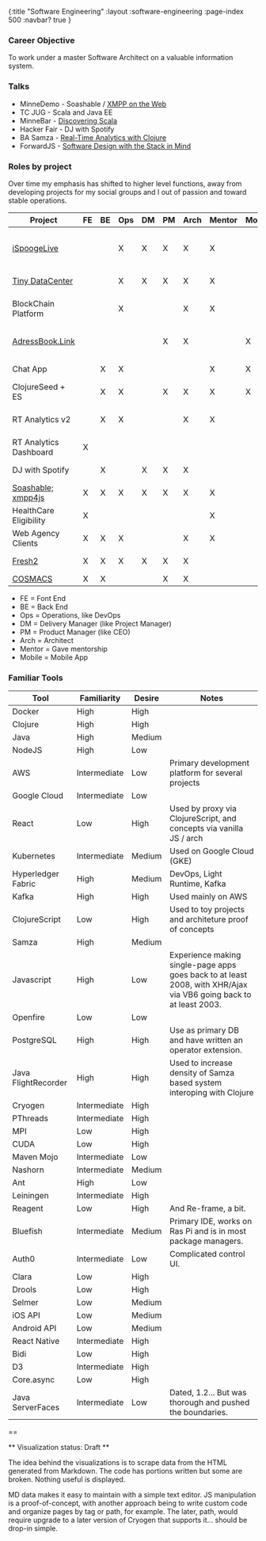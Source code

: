 {:title "Software Engineering"
 :layout :software-engineering
 :page-index 500
 :navbar? true
}


### Career Objective

To work under a master Software Architect on a valuable information system.

### Talks

* MinneDemo - Soashable / [XMPP on the Web](https://minnestar.org/minnebar/sessions/xmpp-on-the-web-soashable/)
* TC JUG - Scala and Java EE
* MinneBar - [Discovering Scala](https://minnestar.org/minnebar/sessions/discovering-scala/)
* Hacker Fair - DJ with Spotify
* BA Samza - [Real-Time Analytics with Clojure](https://www.youtube.com/watch?v=NJs5cv0JF_4)
* ForwardJS - [Software Design with the Stack in Mind](https://www.youtube.com/watch?v=SIaJRtpcLnc)



### Roles by project

Over time my emphasis has shifted to higher level functions, away from developing projects 
for my social groups and I out of passion and toward stable operations.

| Project                | FE | BE | Ops | DM | PM | Arch | Mentor | Mobile | Time      | Tools |
| - | - | - | - | - | - | - | - | - | - | - |
| [iSpoogeLive](portfolio.html#ispooge_live)        |    |    | X   | X  | X  | X    | X      |        | 2018      | Docker, Cryogen, Streaming Video |
| [Tiny DataCenter](portfolio.html#tiny_datacenter)        |    |    | X   | X  | X  | X    | X      |        | 2018      | Docker, Clojure |
| BlockChain Platform    |    |    | X   |    |    | X    | X      |        | 2017      | Kubernetes, Docker, GCP |
| [AdressBook.Link](portfolio.html#addressbooklink)        |    |    |     |    | X  | X    |        | X      | 2017      | JS, React Native, ObjC |
| Chat App               |    | X  | X   |    |    |      | X      | X      | 2017      | JS, Node, AWS |
| ClojureSeed + ES       |    | X  | X   |    | X  | X    | X      | X      | 2016-17   | Clojure, JS, JVM |
| RT Analytics v2        |    | X  | X   |    |    | X    | X      |        | 2015-16   | JVM, Clojure, Kafka, AWS |
| RT Analytics Dashboard | X  |    |     |    |    |      |        |        | 2015      | JS, D3.js |
| DJ with Spotify |    | X   |     | X  | X  | X    |        |        | 2013      | C / Mixxx, libspotify |
| [Soashable; xmpp4js](portfolio.html#soashable_and_xmpp4js)     | X  | X  | X   | X  | X  | X    | X      |        | 2008      | JS, Maven, Java |
| HealthCare Eligibility | X  |    |     |    |    |      | X      |        | 2007      | Java |
| Web Agency Clients     | X  | X  | X   |    |    | X    | X      |        | 2002-07   | PHP, Java, Maven |
| [Fresh2](portfolio.html#freshspooge)                 | X  | X  | X   | X  | X  | X    |        |        | 2002      | PHP, Linux, VB |
| [COSMACS](portfolio.html#cosmacs)                | X  | X  |     |    | X  | X    |        |        | 2000      | VB, C, Linux |

* FE = Font End
* BE = Back End
* Ops = Operations, like DevOps
* DM = Delivery Manager (like Project Manager)
* PM = Product Manager (like CEO)
* Arch = Architect
* Mentor = Gave mentorship
* Mobile = Mobile App

### Familiar Tools


| Tool | Familiarity | Desire | Notes |
| - | - | - | - |
| Docker | High | High |
| Clojure | High | High |
| Java | High | Medium |
| NodeJS | High | Low |
| AWS | Intermediate | Low | Primary development platform for several projects |
| Google Cloud | Intermediate | Low |
| React | Low | High | Used by proxy via ClojureScript, and concepts via vanilla JS / arch |
| Kubernetes | Intermediate | Medium | Used on Google Cloud (GKE) |
| Hyperledger Fabric | High | Medium | DevOps, Light Runtime, Kafka |
| Kafka | High | High | Used mainly on AWS |
| ClojureScript | Low | High | Used to toy projects and architeture proof of concepts |
| Samza | High | Medium |
| Javascript | High | Low | Experience making single-page apps goes back to at least 2008, with XHR/Ajax via VB6 going back to at least 2003. |
| Openfire | Low | Low |
| PostgreSQL | High | High | Use as primary DB and have written an operator extension. |
| Java FlightRecorder | High | High | Used to increase density of Samza based system interoping with Clojure |
| Cryogen | Intermediate | High |
| PThreads | Intermediate | High |
| MPI | Low | High |
| CUDA | Low | High |
| Maven Mojo | Intermediate | Low |
| Nashorn  | Intermediate | Medium |
| Ant | High | Low |
| Leiningen | Intermediate | High |
| Reagent | Low | High | And Re-frame, a bit. |
| Bluefish | Intermediate | Medium | Primary IDE, works on Ras Pi and is in most package managers. |
| Auth0 | Intermediate | Low | Complicated control UI. |
| Clara | Low | High |
| Drools | Low | High |
| Selmer  | Low | Medium |
| iOS API | Low | Medium |
| Android API | Low | Medium |
| React Native | Intermediate | High |
| Bidi | Low | High |
| D3 | Intermediate | High |
| Core.async | Low | High |
| Java ServerFaces | Intermediate | Low | Dated, 1.2... But was thorough and pushed the boundaries. |



==

** Visualization status: Draft **

The idea behind the visualizations is to scrape data from the HTML generated from Markdown.
The code has portions written but some are broken. Nothing useful is displayed.

MD data makes it easy to maintain with a simple text editor. JS manipulation is a proof-of-concept,
with another approach being to write custom code and organize pages by tag or path, for example. The later,
path, would require upgrade to a later version of Cryogen that supports it... should be drop-in simple.

